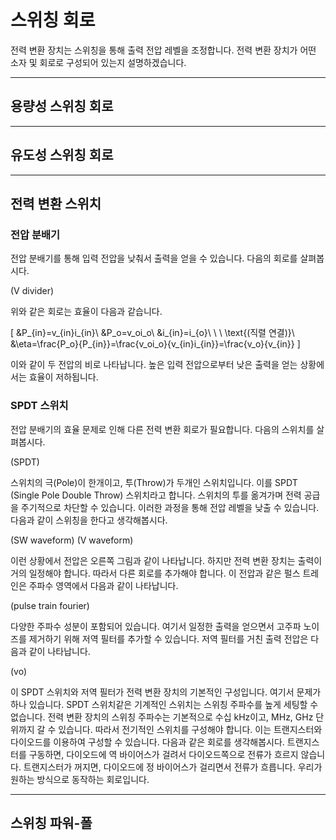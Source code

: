 # 스위칭 회로

전력 변환 장치는 스위칭을 통해 출력 전압 레벨을 조정합니다. 전력 변환 장치가 어떤 소자 및 회로로 구성되어 있는지 설명하겠습니다.

--- 

## 용량성 스위칭 회로

--- 

## 유도성 스위칭 회로

--- 

## 전력 변환 스위치

### 전압 분배기
전압 분배기를 통해 입력 전압을 낮춰서 출력을 얻을 수 있습니다. 다음의 회로를 살펴봅시다.

(V divider)

위와 같은 회로는 효율이 다음과 같습니다.

\[
&P_{in}=v_{in}i_{in}\\
&P_o=v_oi_o\\
&i_{in}=i_{o}\ \ \ \text{(직렬 연결)}\\
&\eta=\frac{P_o}{P_{in}}=\frac{v_oi_o}{v_{in}i_{in}}=\frac{v_o}{v_{in}}
\]

이와 같이 두 전압의 비로 나타납니다. 높은 입력 전압으로부터 낮은 출력을 얻는 상황에서는 효율이 저하됩니다.

### SPDT 스위치

전압 분배기의 효율 문제로 인해 다른 전력 변환 회로가 필요합니다. 다음의 스위치를 살펴봅시다.

(SPDT)

스위치의 극(Pole)이 한개이고, 투(Throw)가 두개인 스위치입니다. 이를 SPDT (Single Pole Double Throw) 스위치라고 합니다. 스위치의 투를 옮겨가며 전력 공급을 주기적으로 차단할 수 있습니다. 이러한 과정을 통해 전압 레벨을 낮출 수 있습니다. 다음과 같이 스위칭을 한다고 생각해봅시다.

(SW waveform) (V waveform)

이런 상황에서 전압은 오른쪽 그림과 같이 나타납니다. 하지만 전력 변환 장치는 출력이 거의 일정해야 합니다. 따라서 다른 회로를 추가해야 합니다. 이 전압과 같은 펄스 트레인은 주파수 영역에서 다음과 같이 나타납니다.

(pulse train fourier)

다양한 주파수 성분이 포함되어 있습니다. 여기서 일정한 출력을 얻으면서 고주파 노이즈를 제거하기 위해 저역 필터를 추가할 수 있습니다. 저역 필터를 거친 출력 전압은 다음과 같이 나타납니다.

(vo)

이 SPDT 스위치와 저역 필터가 전력 변환 장치의 기본적인 구성입니다. 여기서 문제가 하나 있습니다. SPDT 스위치같은 기계적인 스위치는 스위칭 주파수를 높게 세팅할 수 없습니다. 전력 변환 장치의 스위칭 주파수는 기본적으로 수십 kHz이고, MHz, GHz 단위까지 갈 수 있습니다. 따라서 전기적인 스위치를 구성해야 합니다. 이는 트랜지스터와 다이오드를 이용하여 구성할 수 있습니다. 다음과 같은 회로를 생각해봅시다. 트랜지스터를 구동하면, 다이오드에 역 바이어스가 걸려서 다이오드쪽으로 전류가 흐르지 않습니다. 트랜지스터가 꺼지면, 다이오드에 정 바이어스가 걸리면서 전류가 흐릅니다. 우리가 원하는 방식으로 동작하는 회로입니다.

---

## 스위칭 파워-폴
